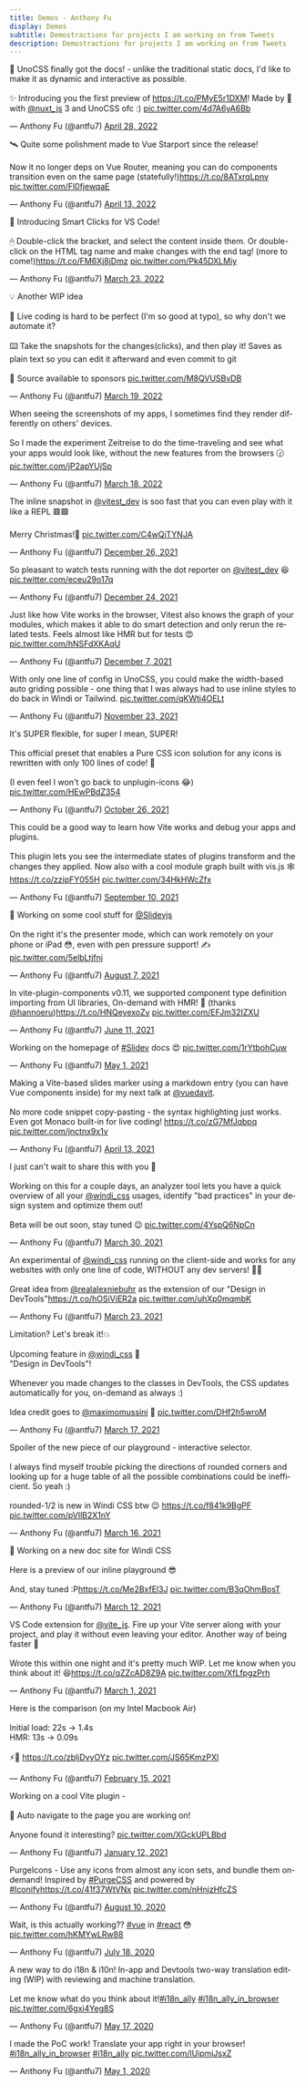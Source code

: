 ```yaml
---
title: Demos - Anthony Fu
display: Demos
subtitle: Demostractions for projects I am working on from Tweets
description: Demostractions for projects I am working on from Tweets
---
```


<Tweet>
<p lang="en" dir="ltr">🌈 UnoCSS finally got the docs! - unlike the traditional static docs, I&#39;d like to make it as dynamic and interactive as possible.<br><br>✨ Introducing you the first preview of <a href="https://t.co/PMyE5r1DXM">https://t.co/PMyE5r1DXM</a>! Made by 💚 with <a href="https://twitter.com/nuxt_js?ref_src=twsrc%5Etfw">@nuxt_js</a> 3 and UnoCSS ofc :) <a href="https://t.co/4d7A6yA6Bb">pic.twitter.com/4d7A6yA6Bb</a></p>&mdash; Anthony Fu (@antfu7) <a href="https://twitter.com/antfu7/status/1519684898344554500?ref_src=twsrc%5Etfw">April 28, 2022</a>
</Tweet>

<Tweet>
<p lang="en" dir="ltr">🛰 Quite some polishment made to Vue Starport since the release!<br><br>Now it no longer deps on Vue Router, meaning you can do components transition even on the same page (statefully!)<a href="https://t.co/8ATxrqLpnv">https://t.co/8ATxrqLpnv</a> <a href="https://t.co/Fl0fjewqaE">pic.twitter.com/Fl0fjewqaE</a></p>&mdash; Anthony Fu (@antfu7) <a href="https://twitter.com/antfu7/status/1514049844541005824?ref_src=twsrc%5Etfw">April 13, 2022</a>
</Tweet>

<Tweet>
<p lang="en" dir="ltr">🚀 Introducing Smart Clicks for VS Code!<br><br>🖱 Double-click the bracket, and select the content inside them. Or double-click on the HTML tag name and make changes with the end tag! (more to come!)<a href="https://t.co/FM6Xj8jDmz">https://t.co/FM6Xj8jDmz</a> <a href="https://t.co/Pk45DXLMiy">pic.twitter.com/Pk45DXLMiy</a></p>&mdash; Anthony Fu (@antfu7) <a href="https://twitter.com/antfu7/status/1506508822030200833?ref_src=twsrc%5Etfw">March 23, 2022</a>
</Tweet>

<Tweet>
<p lang="en" dir="ltr">💡 Another WIP idea<br><br>🎥 Live coding is hard to be perfect (I&#39;m so good at typo), so why don&#39;t we automate it?<br><br>⌨️ Take the snapshots for the changes(clicks), and then play it! Saves as plain text so you can edit it afterward and even commit to git<br><br>💖 Source available to sponsors <a href="https://t.co/M8QVUSBvDB">pic.twitter.com/M8QVUSBvDB</a></p>&mdash; Anthony Fu (@antfu7) <a href="https://twitter.com/antfu7/status/1505236765447458817?ref_src=twsrc%5Etfw">March 19, 2022</a>
</Tweet>

<Tweet>
<p lang="en" dir="ltr">When seeing the screenshots of my apps, I sometimes find they render differently on others&#39; devices.<br><br>So I made the experiment Zeitreise to do the time-traveling and see what your apps would look like, without the new features from the browsers 🕝 <a href="https://t.co/jP2apYUjSp">pic.twitter.com/jP2apYUjSp</a></p>&mdash; Anthony Fu (@antfu7) <a href="https://twitter.com/antfu7/status/1504639906232307712?ref_src=twsrc%5Etfw">March 18, 2022</a>
</Tweet>

<Tweet>
<p lang="en" dir="ltr">The inline snapshot in <a href="https://twitter.com/vitest_dev?ref_src=twsrc%5Etfw">@vitest_dev</a> is soo fast that you can even play with it like a REPL 🟥🟩<br><br>Merry Christmas!🎄 <a href="https://t.co/C4wQiTYNJA">pic.twitter.com/C4wQiTYNJA</a></p>&mdash; Anthony Fu (@antfu7) <a href="https://twitter.com/antfu7/status/1475190497094541312?ref_src=twsrc%5Etfw">December 26, 2021</a>
</Tweet>

<Tweet>
<p lang="en" dir="ltr">So pleasant to watch tests running with the dot reporter on <a href="https://twitter.com/vitest_dev?ref_src=twsrc%5Etfw">@vitest_dev</a> 😆 <a href="https://t.co/eceu29o17q">pic.twitter.com/eceu29o17q</a></p>&mdash; Anthony Fu (@antfu7) <a href="https://twitter.com/antfu7/status/1474335224536322050?ref_src=twsrc%5Etfw">December 24, 2021</a>
</Tweet>

<Tweet>
<p lang="en" dir="ltr">Just like how Vite works in the browser, Vitest also knows the graph of your modules, which makes it able to do smart detection and only rerun the related tests. Feels almost like HMR but for tests 😍 <a href="https://t.co/hNSFdXKAqU">pic.twitter.com/hNSFdXKAqU</a></p>&mdash; Anthony Fu (@antfu7) <a href="https://twitter.com/antfu7/status/1468233216939245579?ref_src=twsrc%5Etfw">December 7, 2021</a>
</Tweet>

<Tweet>
<p lang="en" dir="ltr">With only one line of config in UnoCSS, you could make the width-based auto griding possible - one thing that I was always had to use inline styles to do back in Windi or Tailwind. <a href="https://t.co/qKWti4OELt">pic.twitter.com/qKWti4OELt</a></p>&mdash; Anthony Fu (@antfu7) <a href="https://twitter.com/antfu7/status/1462971314273087492?ref_src=twsrc%5Etfw">November 23, 2021</a>
</Tweet>

<Tweet>
<p lang="en" dir="ltr">It&#39;s SUPER flexible, for super I mean, SUPER!<br><br>This official preset that enables a Pure CSS icon solution for any icons is rewritten with only 100 lines of code! 🤯<br><br>(I even feel I won&#39;t go back to unplugin-icons 😂) <a href="https://t.co/HEwPBdZ354">pic.twitter.com/HEwPBdZ354</a></p>&mdash; Anthony Fu (@antfu7) <a href="https://twitter.com/antfu7/status/1452809940481949699?ref_src=twsrc%5Etfw">October 26, 2021</a>
</Tweet>

<Tweet>
<p lang="en" dir="ltr">This could be a good way to learn how Vite works and debug your apps and plugins.<br><br>This plugin lets you see the intermediate states of plugins transform and the changes they applied. Now also with a cool module graph built with vis.js 🕸<a href="https://t.co/zzipFY055H">https://t.co/zzipFY055H</a> <a href="https://t.co/34HkHWcZfx">pic.twitter.com/34HkHWcZfx</a></p>&mdash; Anthony Fu (@antfu7) <a href="https://twitter.com/antfu7/status/1436476518113316866?ref_src=twsrc%5Etfw">September 10, 2021</a>
</Tweet>

<Tweet>
<p lang="en" dir="ltr">🌈 Working on some cool stuff for <a href="https://twitter.com/Slidevjs?ref_src=twsrc%5Etfw">@Slidevjs</a> <br><br>On the right it&#39;s the presenter mode, which can work remotely on your phone or iPad 😳, even with pen pressure support! ✍️ <a href="https://t.co/5elbLtjfnj">pic.twitter.com/5elbLtjfnj</a></p>&mdash; Anthony Fu (@antfu7) <a href="https://twitter.com/antfu7/status/1424027510342250499?ref_src=twsrc%5Etfw">August 7, 2021</a>
</Tweet>

<Tweet>
<p lang="en" dir="ltr">In vite-plugin-components v0.11, we supported component type definition importing from UI libraries, On-demand with HMR! 🦾 (thanks <a href="https://twitter.com/hannoeru?ref_src=twsrc%5Etfw">@hannoeru</a>)<a href="https://t.co/HNQeyexoZv">https://t.co/HNQeyexoZv</a> <a href="https://t.co/EFJm32IZXU">pic.twitter.com/EFJm32IZXU</a></p>&mdash; Anthony Fu (@antfu7) <a href="https://twitter.com/antfu7/status/1403281833555488769?ref_src=twsrc%5Etfw">June 11, 2021</a>
</Tweet>

<Tweet>
<p lang="en" dir="ltr">Working on the homepage of <a href="https://twitter.com/hashtag/Slidev?src=hash&amp;ref_src=twsrc%5Etfw">#Slidev</a> docs 😍 <a href="https://t.co/1rYtbohCuw">pic.twitter.com/1rYtbohCuw</a></p>&mdash; Anthony Fu (@antfu7) <a href="https://twitter.com/antfu7/status/1388529647428636675?ref_src=twsrc%5Etfw">May 1, 2021</a>
</Tweet>

<Tweet>
<p lang="en" dir="ltr">Making a Vite-based slides marker using a markdown entry (you can have Vue components inside) for my next talk at <a href="https://twitter.com/vuedayit?ref_src=twsrc%5Etfw">@vuedayit</a>.<br><br>No more code snippet copy-pasting - the syntax highlighting just works. Even got Monaco built-in for live coding! <a href="https://t.co/zG7MfJqbpq">https://t.co/zG7MfJqbpq</a> <a href="https://t.co/jnctnx9x1v">pic.twitter.com/jnctnx9x1v</a></p>&mdash; Anthony Fu (@antfu7) <a href="https://twitter.com/antfu7/status/1381860161266937856?ref_src=twsrc%5Etfw">April 13, 2021</a>
</Tweet>

<Tweet>
<p lang="en" dir="ltr">I just can&#39;t wait to share this with you 🤯<br><br>Working on this for a couple days, an analyzer tool lets you have a quick overview of all your <a href="https://twitter.com/windi_css?ref_src=twsrc%5Etfw">@windi_css</a> usages, identify &quot;bad practices&quot; in your design system and optimize them out!<br><br>Beta will be out soon, stay tuned 😉 <a href="https://t.co/4YspQ6NpCn">pic.twitter.com/4YspQ6NpCn</a></p>&mdash; Anthony Fu (@antfu7) <a href="https://twitter.com/antfu7/status/1376853341569871875?ref_src=twsrc%5Etfw">March 30, 2021</a>
</Tweet>

<Tweet>
<p lang="en" dir="ltr">An experimental of <a href="https://twitter.com/windi_css?ref_src=twsrc%5Etfw">@windi_css</a> running on the client-side and works for any websites with only one line of code, WITHOUT any dev servers! 🧪🍃<br><br>Great idea from <a href="https://twitter.com/realalexniebuhr?ref_src=twsrc%5Etfw">@realalexniebuhr</a> as the extension of our &quot;Design in DevTools&quot;<a href="https://t.co/hOSiViER2a">https://t.co/hOSiViER2a</a> <a href="https://t.co/uhXp0mqmbK">pic.twitter.com/uhXp0mqmbK</a></p>&mdash; Anthony Fu (@antfu7) <a href="https://twitter.com/antfu7/status/1374289088900001795?ref_src=twsrc%5Etfw">March 23, 2021</a>
</Tweet>

<Tweet>
<p lang="en" dir="ltr">Limitation? Let&#39;s break it!💥<br><br>Upcoming feature in <a href="https://twitter.com/windi_css?ref_src=twsrc%5Etfw">@windi_css</a> 🍃<br>&quot;Design in DevTools&quot;!<br><br>Whenever you made changes to the classes in DevTools, the CSS updates automatically for you, on-demand as always :)<br><br>Idea credit goes to <a href="https://twitter.com/MaximoMussini?ref_src=twsrc%5Etfw">@maximomussini</a> 🙌 <a href="https://t.co/DHf2h5wroM">pic.twitter.com/DHf2h5wroM</a></p>&mdash; Anthony Fu (@antfu7) <a href="https://twitter.com/antfu7/status/1372244287975387145?ref_src=twsrc%5Etfw">March 17, 2021</a>
</Tweet>

<Tweet>
<p lang="en" dir="ltr">Spoiler of the new piece of our playground - interactive selector.<br><br>I always find myself trouble picking the directions of rounded corners and looking up for a huge table of all the possible combinations could be inefficient. So yeah :)<br><br>rounded-1/2 is new in Windi CSS btw 😉 <a href="https://t.co/f841k9BgPF">https://t.co/f841k9BgPF</a> <a href="https://t.co/pVIlB2X1nY">pic.twitter.com/pVIlB2X1nY</a></p>&mdash; Anthony Fu (@antfu7) <a href="https://twitter.com/antfu7/status/1371779599084888064?ref_src=twsrc%5Etfw">March 16, 2021</a>
</Tweet>

<Tweet>
<p lang="en" dir="ltr">🍃 Working on a new doc site for Windi CSS<br><br>Here is a preview of our inline playground 😎<br><br>And, stay tuned :P<a href="https://t.co/Me2BxfEl3J">https://t.co/Me2BxfEl3J</a> <a href="https://t.co/B3qOhmBosT">pic.twitter.com/B3qOhmBosT</a></p>&mdash; Anthony Fu (@antfu7) <a href="https://twitter.com/antfu7/status/1370173736456835076?ref_src=twsrc%5Etfw">March 12, 2021</a>
</Tweet>

<Tweet>
<p lang="en" dir="ltr">VS Code extension for <a href="https://twitter.com/vite_js?ref_src=twsrc%5Etfw">@vite_js</a>. Fire up your Vite server along with your project, and play it without even leaving your editor. Another way of being faster 🚀<br><br>Wrote this within one night and it&#39;s pretty much WIP. Let me know when you think about it! 😆<a href="https://t.co/qZZcAD8Z9A">https://t.co/qZZcAD8Z9A</a> <a href="https://t.co/XfLfpgzPrh">pic.twitter.com/XfLfpgzPrh</a></p>&mdash; Anthony Fu (@antfu7) <a href="https://twitter.com/antfu7/status/1366239109446963200?ref_src=twsrc%5Etfw">March 1, 2021</a>
</Tweet>

<Tweet>
<p lang="en" dir="ltr">Here is the comparison (on my Intel Macbook Air)<br><br>Initial load: 22s -&gt; 1.4s<br>HMR: 13s -&gt; 0.09s<br><br>⚡️🤯 <a href="https://t.co/zbljDvyOYz">https://t.co/zbljDvyOYz</a> <a href="https://t.co/JS65KmzPXl">pic.twitter.com/JS65KmzPXl</a></p>&mdash; Anthony Fu (@antfu7) <a href="https://twitter.com/antfu7/status/1361398324587163648?ref_src=twsrc%5Etfw">February 15, 2021</a>
</Tweet>

<Tweet>
<p lang="en" dir="ltr">Working on a cool Vite plugin -<br><br>🚏 Auto navigate to the page you are working on!<br><br>Anyone found it interesting? <a href="https://t.co/XGckUPLBbd">pic.twitter.com/XGckUPLBbd</a></p>&mdash; Anthony Fu (@antfu7) <a href="https://twitter.com/antfu7/status/1348840965641932800?ref_src=twsrc%5Etfw">January 12, 2021</a>
</Tweet>

<Tweet>
<p lang="en" dir="ltr">PurgeIcons - Use any icons from almost any icon sets, and bundle them on-demand! Inspired by <a href="https://twitter.com/hashtag/PurgeCSS?src=hash&amp;ref_src=twsrc%5Etfw">#PurgeCSS</a> and powered by <a href="https://twitter.com/hashtag/Iconify?src=hash&amp;ref_src=twsrc%5Etfw">#Iconify</a><a href="https://t.co/41f37WtVNx">https://t.co/41f37WtVNx</a> <a href="https://t.co/nHnjzHfcZS">pic.twitter.com/nHnjzHfcZS</a></p>&mdash; Anthony Fu (@antfu7) <a href="https://twitter.com/antfu7/status/1292860902820069379?ref_src=twsrc%5Etfw">August 10, 2020</a>
</Tweet>

<Tweet>
<p lang="en" dir="ltr">Wait, is this actually working?? <a href="https://twitter.com/hashtag/vue?src=hash&amp;ref_src=twsrc%5Etfw">#vue</a> in <a href="https://twitter.com/hashtag/react?src=hash&amp;ref_src=twsrc%5Etfw">#react</a> 😳 <a href="https://t.co/hKMYwLRw88">pic.twitter.com/hKMYwLRw88</a></p>&mdash; Anthony Fu (@antfu7) <a href="https://twitter.com/antfu7/status/1284591653764730880?ref_src=twsrc%5Etfw">July 18, 2020</a>
</Tweet>

<Tweet>
<p lang="en" dir="ltr">A new way to do i18n &amp; i10n! In-app and Devtools two-way translation editing (WIP) with reviewing and machine translation.<br><br>Let me know what do you think about it!<a href="https://twitter.com/hashtag/i18n_ally?src=hash&amp;ref_src=twsrc%5Etfw">#i18n_ally</a> <a href="https://twitter.com/hashtag/i18n_ally_in_browser?src=hash&amp;ref_src=twsrc%5Etfw">#i18n_ally_in_browser</a> <a href="https://t.co/6gxi4Yeg8S">pic.twitter.com/6gxi4Yeg8S</a></p>&mdash; Anthony Fu (@antfu7) <a href="https://twitter.com/antfu7/status/1261990281228017670?ref_src=twsrc%5Etfw">May 17, 2020</a>
</Tweet>

<Tweet>
<p lang="en" dir="ltr">I made the PoC work! Translate your app right in your browser! <a href="https://twitter.com/hashtag/i18n_ally_in_browser?src=hash&amp;ref_src=twsrc%5Etfw">#i18n_ally_in_browser</a> <a href="https://twitter.com/hashtag/i18n_ally?src=hash&amp;ref_src=twsrc%5Etfw">#i18n_ally</a> <a href="https://t.co/lUipmiJsxZ">pic.twitter.com/lUipmiJsxZ</a></p>&mdash; Anthony Fu (@antfu7) <a href="https://twitter.com/antfu7/status/1256295260423983105?ref_src=twsrc%5Etfw">May 1, 2020</a>
</Tweet>
